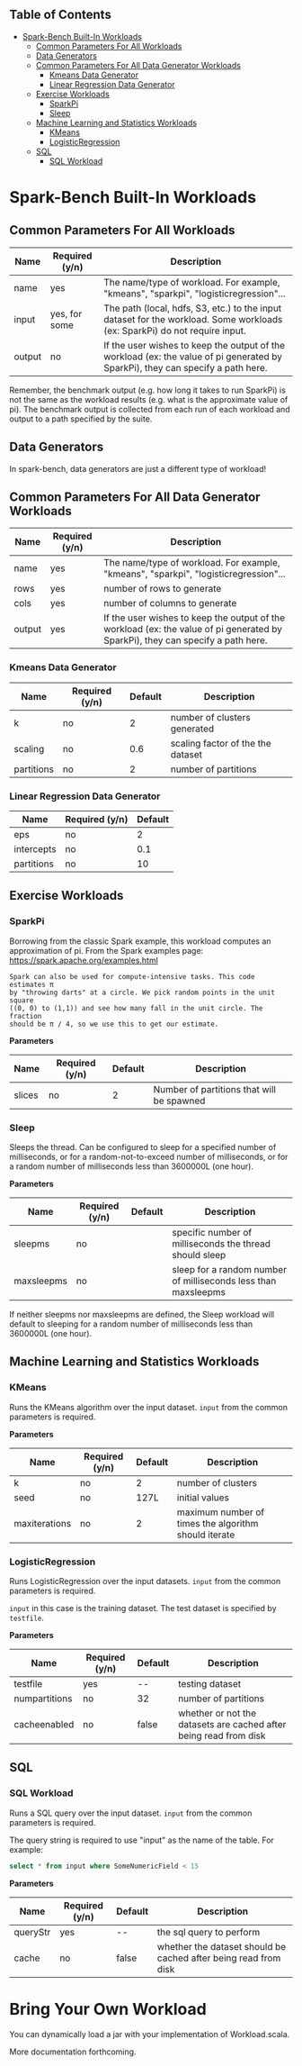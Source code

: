 <!-- START doctoc generated TOC please keep comment here to allow auto update -->
<!-- DON'T EDIT THIS SECTION, INSTEAD RE-RUN doctoc TO UPDATE -->
## Table of Contents

- [Spark-Bench Built-In Workloads](#spark-bench-built-in-workloads)
  - [Common Parameters For All Workloads](#common-parameters-for-all-workloads)
  - [Data Generators](#data-generators)
  - [Common Parameters For All Data Generator Workloads](#common-parameters-for-all-data-generator-workloads)
    - [Kmeans Data Generator](#kmeans-data-generator)
    - [Linear Regression Data Generator](#linear-regression-data-generator)
  - [Exercise Workloads](#exercise-workloads)
    - [SparkPi](#sparkpi)
    - [Sleep](#sleep)
  - [Machine Learning and Statistics Workloads](#machine-learning-and-statistics-workloads)
    - [KMeans](#kmeans)
    - [LogisticRegression](#logisticregression)
  - [SQL](#sql)
    - [SQL Workload](#sql-workload)

<!-- END doctoc generated TOC please keep comment here to allow auto update -->

# Spark-Bench Built-In Workloads

## Common Parameters For All Workloads

| Name        | Required (y/n)| Description  |
| ------------- |-------------| -----|
| name       | yes | The name/type of workload. For example, "kmeans", "sparkpi", "logisticregression"... |
| input      | yes, for some | The path (local, hdfs, S3, etc.) to the input dataset for the workload. Some workloads (ex: SparkPi) do not require input. |
| output | no | If the user wishes to keep the output of the workload (ex: the value of pi generated by SparkPi), they can specify a path here. |

Remember, the benchmark output (e.g. how long it takes to run SparkPi) is not the same as the workload results (e.g. what is the approximate value of pi).
The benchmark output is collected from each run of each workload and output to a path specified by the suite.

## Data Generators

In spark-bench, data generators are just a different type of workload!

## Common Parameters For All Data Generator Workloads

| Name        | Required (y/n)| Description  |
| ------------- |-------------| -----|
| name       | yes | The name/type of workload. For example, "kmeans", "sparkpi", "logisticregression"... |
| rows      | yes | number of rows to generate |
| cols     | yes| number of columns to generate |
| output   | yes | If the user wishes to keep the output of the workload (ex: the value of pi generated by SparkPi), they can specify a path here. |


### Kmeans Data Generator

| Name    | Required (y/n)| Default  | Description |
| ------- |---------------| ---------| ------------|
| k      | no | 2 | number of clusters generated |
| scaling | no | 0.6 | scaling factor of the the dataset|
| partitions | no| 2 | number of partitions|

### Linear Regression Data Generator

| Name    | Required (y/n)| Default  |
| ------- |---------------| ---------|
| eps      | no | 2 |
| intercepts | no | 0.1 |
| partitions | no| 10 |


## Exercise Workloads

### SparkPi

Borrowing from the classic Spark example, this workload computes an approximation of pi.
From the Spark examples page: <https://spark.apache.org/examples.html>
```
Spark can also be used for compute-intensive tasks. This code estimates π
by "throwing darts" at a circle. We pick random points in the unit square
((0, 0) to (1,1)) and see how many fall in the unit circle. The fraction
should be π / 4, so we use this to get our estimate.
```

**Parameters**

| Name        | Required (y/n)| Default  | Description |
| ----------- |---------------| ---------| ------------|
| slices      | no | 2 | Number of partitions that will be spawned |


### Sleep

Sleeps the thread. Can be configured to sleep for
a specified number of milliseconds,
or for a random-not-to-exceed number of milliseconds,
or for a random  number of milliseconds less than 3600000L (one hour).

**Parameters**

| Name        | Required (y/n)| Default  | Description |
| ----------- |---------------| ---------| ------------|
| sleepms     | no |  | specific number of milliseconds the thread should sleep |
| maxsleepms  | no |  | sleep for a random number of milliseconds less than maxsleepms |

If neither sleepms nor maxsleepms are defined, the Sleep workload will default to sleeping
for a random number of milliseconds less than 3600000L (one hour).

## Machine Learning and Statistics Workloads

### KMeans

Runs the KMeans algorithm over the input dataset. `input` from the common parameters is required.

**Parameters**

| Name        | Required (y/n)| Default  | Description |
| ----------- |---------------| ---------| ------------|
| k     | no | 2 | number of clusters |
| seed  | no | 127L | initial values |
| maxiterations  | no | 2 | maximum number of times the algorithm should iterate |

### LogisticRegression

Runs LogisticRegression over the input datasets. `input` from the common parameters is required.

`input` in this case is the training dataset. The test dataset is specified by `testfile`.

**Parameters**

| Name        | Required (y/n)| Default  | Description |
| ----------- |---------------| ---------| ------------|
| testfile       | yes | --    | testing dataset |
| numpartitions  | no  | 32    | number of partitions |
| cacheenabled   | no  | false | whether or not the datasets are cached after being read from disk |


## SQL

### SQL Workload
Runs a SQL query over the input dataset. `input` from the common parameters is required.

The query string is required to use "input" as the name of the table. For example:
```sql
select * from input where SomeNumericField < 15
```

**Parameters**

| Name        | Required (y/n)| Default  | Description |
| ----------- |---------------| ---------| ------------|
| queryStr     | yes          | --    | the sql query to perform |
| cache        | no           | false | whether the dataset should be cached after being read from disk |

# Bring Your Own Workload

You can dynamically load a jar with your implementation of Workload.scala.

More documentation forthcoming.